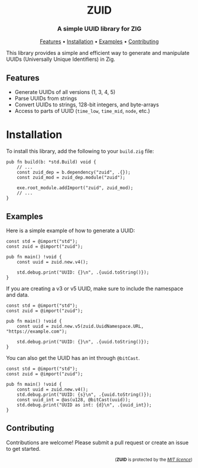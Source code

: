 <h1 align="center">ZUID</h1>
<h3 align="center">A simple UUID library for ZIG</h3>

<p align="center">
  <a href="#features">Features</a> •
  <a href="#installation">Installation</a> •
  <a href="#examples">Examples</a> •
  <a href="#contributing">Contributing</a>
</p>

This library provides a simple and efficient way to generate and manipulate UUIDs (Universally Unique Identifiers) in Zig.


## Features
- Generate UUIDs of all versions (1, 3, 4, 5)
- Parse UUIDs from strings
- Convert UUIDs to strings, 128-bit integers, and byte-arrays
- Access to parts of UUID (`time_low`, `time_mid`, `node`, etc.)

# Installation
To install this library, add the following to your `build.zig` file:
```zig
pub fn build(b: *std.Build) void {
    // ...
    const zuid_dep = b.dependency("zuid", .{});
    const zuid_mod = zuid_dep.module("zuid");

    exe.root_module.addImport("zuid", zuid_mod);
    // ...
}
```

## Examples
Here is a simple example of how to generate a UUID:
```zig
const std = @import("std");
const zuid = @import("zuid");

pub fn main() !void {
    const uuid = zuid.new.v4();

    std.debug.print("UUID: {}\n", .{uuid.toString()});
}
```
If you are creating a v3 or v5 UUID, make sure to include the namespace and data.
```zig
const std = @import("std");
const zuid = @import("zuid");

pub fn main() !void {
    const uuid = zuid.new.v5(zuid.UuidNamespace.URL, "https://example.com");

    std.debug.print("UUID: {}\n", .{uuid.toString()});
}
```
You can also get the UUID has an int through `@bitCast`.
```zig
const std = @import("std");
const zuid = @import("zuid");

pub fn main() !void {
    const uuid = zuid.new.v4();
    std.debug.print("UUID: {s}\n", .{uuid.toString()});
    const uuid_int = @as(u128, @bitCast(uuid));
    std.debug.print("UUID as int: {d}\n", .{uuid_int});
}
```

## Contributing
Contributions are welcome! Please submit a pull request or create an issue to get started.

<p align="right">
<sub>(<b>ZUID</b> is protected by the <a href="https://github.com/keithbrown39423/zuid/blob/main/LICENSE"><i>MIT licence</i></a>)</sub>
</p>
